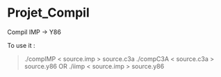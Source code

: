 # Projet_Compil

Compil IMP -> Y86


To use it :
> ./compIMP < source.imp > source.c3a
> ./compC3A < source.c3a > source.y86
OR
> ./iimp < source.imp > source.y86
